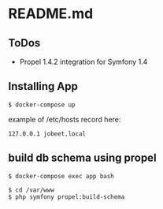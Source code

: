 # README.md

## ToDos

- Propel 1.4.2 integration for Symfony 1.4


## Installing App

```
$ docker-compose up
```

example of /etc/hosts record here:

```
127.0.0.1 jobeet.local
```


## build db schema using propel

```
$ docker-compose exec app bash
```

```
$ cd /var/www
$ php symfony propel:build-schema
```

